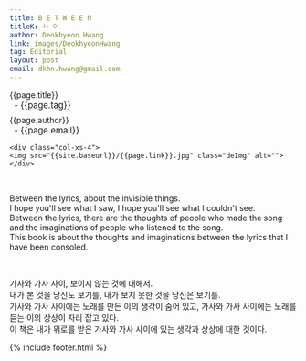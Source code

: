 ```yaml
---
title: B E T W E E N
titleK: 사 이
author: Deokhyeon Hwang
link: images/DeokhyeonHwang
tag: Editorial
layout: post
email: dkhn.hwang@gmail.com
---	
```


<div class="container">

<div class="deDep">
{{page.title}}<br>
<p style="font-size:15px; margin:0px; padding:0px 0px 0px 8px; margin:0px 0px 8px 0px;">- {{page.tag}}</p>
{{page.author}}<br>
<p style="font-size:15px; margin:0px; padding:0px 0px 0px 8px;">- {{page.email}}</p>
</div>


<div class="row" class="imgcolor">
	
	<div class="col-xs-4">
	<img src="{{site.baseurl}}/{{page.link}}.jpg" class="deImg" alt=""></div>
	
</div>
<br>

<div class="det lato">



Between the lyrics,
about the invisible things.
<br>
I hope you'll see what I saw,
I hope you'll see what I couldn't see.
<br>
Between the lyrics, there are the thoughts of people who made the song and the imaginations of people who listened to the song.
<br>
This book is about the thoughts and imaginations between the lyrics that I have been consoled.



</div>

<br>

<div class="noto">

가사와 가사 사이,
보이지 않는 것에 대해서.
<br>
내가 본 것을 당신도 보기를,
내가 보지 못한 것을 당신은 보기를.
<br>
가사와 가사 사이에는 노래를 만든 이의 생각이 숨어 있고,
가사와 가사 사이에는 노래를 듣는 이의 상상이 자리 잡고 있다.
<br>
이 책은 내가 위로를 받은 가사와 가사 사이에 있는 생각과 상상에 대한 것이다.


</div>


	

</div> 

{% include footer.html %}